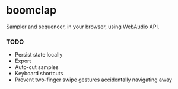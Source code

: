 # boomclap

Sampler and sequencer, in your browser, using WebAudio API.

### TODO
- Persist state locally
- Export
- Auto-cut samples
- Keyboard shortcuts
- Prevent two-finger swipe gestures accidentally navigating away
